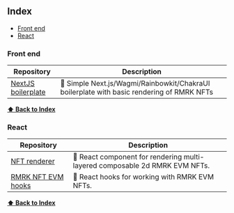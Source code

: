 ## Index

-   [Front end](#front-end)
-   [React](#React)


### Front end

| Repository | Description |
| --- | --- |
| [NextJS boilerplate](https://github.com/YuriGii/rmrk-app-boilerplate-open) | 📜 Simple Next.js/Wagmi/Rainbowkit/ChakraUI boilerplate with basic rendering of RMRK NFTs |

**[⬆ Back to Index](#index)**

### React

| Repository | Description |
| --- | --- |
| [NFT renderer](https://github.com/rmrk-team/rmrk-js/tree/main/packages/nft-renderer) | 📜 React component for rendering multi-layered composable 2d RMRK EVM NFTs. |
| [RMRK NFT EVM hooks](https://github.com/rmrk-team/useful-resource-list/edit/master/README.md) | 📜 React hooks for working with RMRK EVM NFTs. |

**[⬆ Back to Index](#index)**

